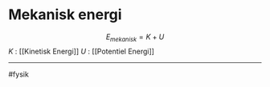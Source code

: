 # Mekanisk energi
$$E_{mekanisk}=K + U$$
$K$ : [[Kinetisk Energi]]
$U$ : [[Potentiel Energi]]

---
#fysik 